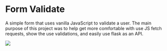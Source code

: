 # Form Validate
A simple form that uses vanilla JavaScript to validate a user. The main purpose of this project was to help get more comfortable with use JS fetch requests, show the use validations, and easily use flask as an API.

![](https://media.giphy.com/media/lxcytRK4ZD6mg9sI2k/giphy.gif)